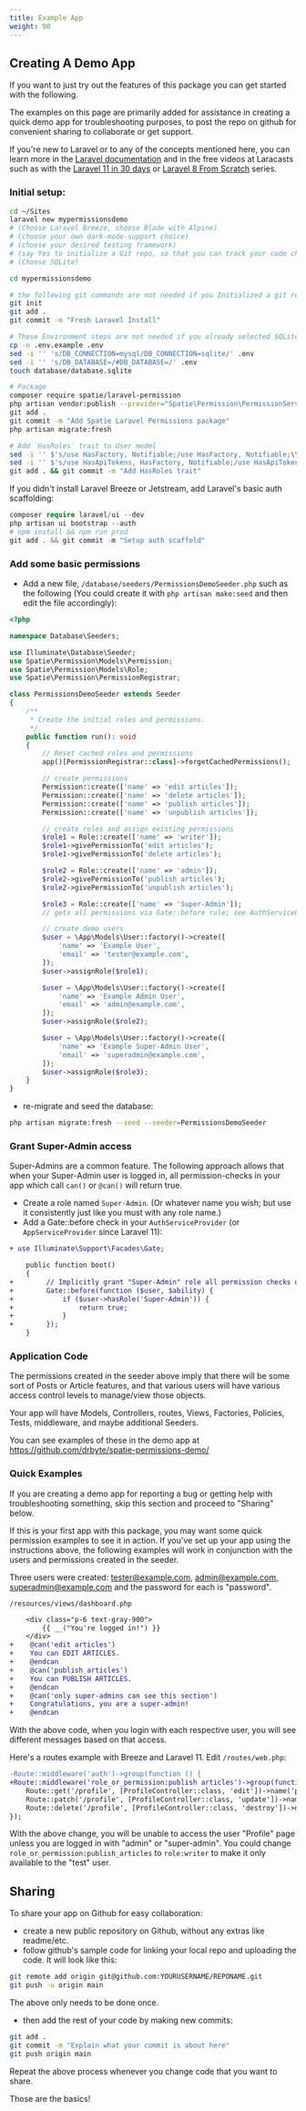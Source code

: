 ```yaml
---
title: Example App
weight: 90
---
```


## Creating A Demo App

If you want to just try out the features of this package you can get started with the following.

The examples on this page are primarily added for assistance in creating a quick demo app for troubleshooting purposes, to post the repo on github for convenient sharing to collaborate or get support.

If you're new to Laravel or to any of the concepts mentioned here, you can learn more in the [Laravel documentation](https://laravel.com/docs/) and in the free videos at Laracasts such as with the [Laravel 11 in 30 days](https://laracasts.com/series/30-days-to-learn-laravel-11) or [Laravel 8 From Scratch](https://laracasts.com/series/laravel-8-from-scratch/) series.

### Initial setup:

```sh
cd ~/Sites
laravel new mypermissionsdemo
# (Choose Laravel Breeze, choose Blade with Alpine)
# (choose your own dark-mode-support choice)
# (choose your desired testing framework)
# (say Yes to initialize a Git repo, so that you can track your code changes)
# (Choose SQLite)

cd mypermissionsdemo

# the following git commands are not needed if you Initialized a git repo while "laravel new" was running above:
git init
git add .
git commit -m "Fresh Laravel Install"

# These Environment steps are not needed if you already selected SQLite while "laravel new" was running above:
cp -n .env.example .env
sed -i '' 's/DB_CONNECTION=mysql/DB_CONNECTION=sqlite/' .env
sed -i '' 's/DB_DATABASE=/#DB_DATABASE=/' .env
touch database/database.sqlite

# Package
composer require spatie/laravel-permission
php artisan vendor:publish --provider="Spatie\Permission\PermissionServiceProvider"
git add .
git commit -m "Add Spatie Laravel Permissions package"
php artisan migrate:fresh

# Add `HasRoles` trait to User model
sed -i '' $'s/use HasFactory, Notifiable;/use HasFactory, Notifiable;\\\n    use \\\\Spatie\\\\Permission\\\\Traits\\\\HasRoles;/' app/Models/User.php
sed -i '' $'s/use HasApiTokens, HasFactory, Notifiable;/use HasApiTokens, HasFactory, Notifiable;\\\n    use \\\\Spatie\\\\Permission\\\\Traits\\\\HasRoles;/' app/Models/User.php
git add . && git commit -m "Add HasRoles trait"
```

If you didn't install Laravel Breeze or Jetstream, add Laravel's basic auth scaffolding:
```php
composer require laravel/ui --dev
php artisan ui bootstrap --auth
# npm install && npm run prod
git add . && git commit -m "Setup auth scaffold"
```

### Add some basic permissions
- Add a new file, `/database/seeders/PermissionsDemoSeeder.php` such as the following (You could create it with `php artisan make:seed` and then edit the file accordingly):

```php
<?php

namespace Database\Seeders;

use Illuminate\Database\Seeder;
use Spatie\Permission\Models\Permission;
use Spatie\Permission\Models\Role;
use Spatie\Permission\PermissionRegistrar;

class PermissionsDemoSeeder extends Seeder
{
    /**
     * Create the initial roles and permissions.
     */
    public function run(): void
    {
        // Reset cached roles and permissions
        app()[PermissionRegistrar::class]->forgetCachedPermissions();

        // create permissions
        Permission::create(['name' => 'edit articles']);
        Permission::create(['name' => 'delete articles']);
        Permission::create(['name' => 'publish articles']);
        Permission::create(['name' => 'unpublish articles']);

        // create roles and assign existing permissions
        $role1 = Role::create(['name' => 'writer']);
        $role1->givePermissionTo('edit articles');
        $role1->givePermissionTo('delete articles');

        $role2 = Role::create(['name' => 'admin']);
        $role2->givePermissionTo('publish articles');
        $role2->givePermissionTo('unpublish articles');

        $role3 = Role::create(['name' => 'Super-Admin']);
        // gets all permissions via Gate::before rule; see AuthServiceProvider

        // create demo users
        $user = \App\Models\User::factory()->create([
            'name' => 'Example User',
            'email' => 'tester@example.com',
        ]);
        $user->assignRole($role1);

        $user = \App\Models\User::factory()->create([
            'name' => 'Example Admin User',
            'email' => 'admin@example.com',
        ]);
        $user->assignRole($role2);

        $user = \App\Models\User::factory()->create([
            'name' => 'Example Super-Admin User',
            'email' => 'superadmin@example.com',
        ]);
        $user->assignRole($role3);
    }
}

```

- re-migrate and seed the database:

```sh
php artisan migrate:fresh --seed --seeder=PermissionsDemoSeeder
```

### Grant Super-Admin access
Super-Admins are a common feature. The following approach allows that when your Super-Admin user is logged in, all permission-checks in your app which call `can()` or `@can()` will return true.

- Create a role named `Super-Admin`. (Or whatever name you wish; but use it consistently just like you must with any role name.)
- Add a Gate::before check in your `AuthServiceProvider` (or `AppServiceProvider` since Laravel 11):

```diff
+ use Illuminate\Support\Facades\Gate;

    public function boot()
    {
+        // Implicitly grant "Super-Admin" role all permission checks using can()
+        Gate::before(function ($user, $ability) {
+            if ($user->hasRole('Super-Admin')) {
+                return true;
+            }
+        });
    }
```


### Application Code
The permissions created in the seeder above imply that there will be some sort of Posts or Article features, and that various users will have various access control levels to manage/view those objects.

Your app will have Models, Controllers, routes, Views, Factories, Policies, Tests, middleware, and maybe additional Seeders.

You can see examples of these in the demo app at https://github.com/drbyte/spatie-permissions-demo/


### Quick Examples
If you are creating a demo app for reporting a bug or getting help with troubleshooting something, skip this section and proceed to "Sharing" below.

If this is your first app with this package, you may want some quick permission examples to see it in action. If you've set up your app using the instructions above, the following examples will work in conjunction with the users and permissions created in the seeder.

Three users were created: tester@example.com, admin@example.com, superadmin@example.com and the password for each is "password".

`/resources/views/dashboard.php`
```diff
    <div class="p-6 text-gray-900">
        {{ __("You're logged in!") }}
    </div>
+    @can('edit articles')
+    You can EDIT ARTICLES.
+    @endcan
+    @can('publish articles')
+    You can PUBLISH ARTICLES.
+    @endcan
+    @can('only super-admins can see this section')
+    Congratulations, you are a super-admin!
+    @endcan
```
With the above code, when you login with each respective user, you will see different messages based on that access.

Here's a routes example with Breeze and Laravel 11. 
Edit `/routes/web.php`:
```diff
-Route::middleware('auth')->group(function () {
+Route::middleware('role_or_permission:publish articles')->group(function () {
    Route::get('/profile', [ProfileController::class, 'edit'])->name('profile.edit');
    Route::patch('/profile', [ProfileController::class, 'update'])->name('profile.update');
    Route::delete('/profile', [ProfileController::class, 'destroy'])->name('profile.destroy');
});
```
With the above change, you will be unable to access the user "Profile" page unless you are logged in with "admin" or "super-admin". You could change `role_or_permission:publish_articles` to `role:writer` to make it only available to the "test" user.

## Sharing
To share your app on Github for easy collaboration:

- create a new public repository on Github, without any extras like readme/etc.
- follow github's sample code for linking your local repo and uploading the code. It will look like this:

```sh
git remote add origin git@github.com:YOURUSERNAME/REPONAME.git
git push -u origin main
```
The above only needs to be done once. 

- then add the rest of your code by making new commits:

```sh
git add .
git commit -m "Explain what your commit is about here"
git push origin main
```
Repeat the above process whenever you change code that you want to share.

Those are the basics!
